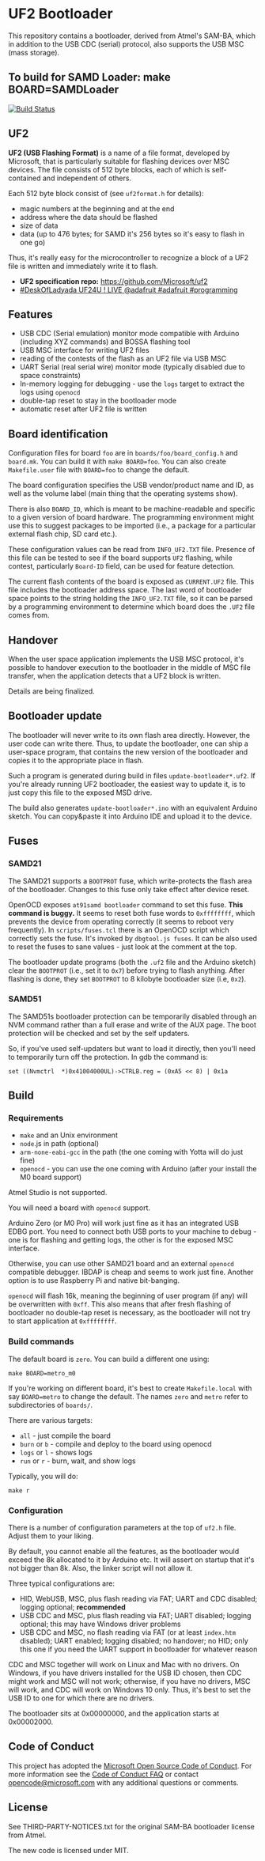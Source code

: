 # UF2 Bootloader

This repository contains a bootloader, derived from Atmel's SAM-BA,
which in addition to the USB CDC (serial) protocol, also supports
the USB MSC (mass storage).

## To build for SAMD Loader:  make BOARD=SAMDLoader

[![Build Status](https://travis-ci.org/Microsoft/uf2-samd21.svg?branch=master)](https://travis-ci.org/Microsoft/uf2-samd21)

## UF2

**UF2 (USB Flashing Format)** is a name of a file format, developed by Microsoft, that is particularly
suitable for flashing devices over MSC devices. The file consists
of 512 byte blocks, each of which is self-contained and independent
of others.

Each 512 byte block consist of (see `uf2format.h` for details):
* magic numbers at the beginning and at the end
* address where the data should be flashed
* size of data
* data (up to 476 bytes; for SAMD it's 256 bytes so it's easy to flash in one go)

Thus, it's really easy for the microcontroller to recognize a block of
a UF2 file is written and immediately write it to flash.

* **UF2 specification repo:** https://github.com/Microsoft/uf2
* [#DeskOfLadyada UF24U ! LIVE @adafruit #adafruit #programming](https://youtu.be/WxCuB6jxLs0)

## Features

* USB CDC (Serial emulation) monitor mode compatible with Arduino
  (including XYZ commands) and BOSSA flashing tool
* USB MSC interface for writing UF2 files
* reading of the contests of the flash as an UF2 file via USB MSC
* UART Serial (real serial wire) monitor mode (typically disabled due to space constraints)
* In-memory logging for debugging - use the `logs` target to extract the logs using `openocd`
* double-tap reset to stay in the bootloader mode
* automatic reset after UF2 file is written

## Board identification

Configuration files for board `foo` are in `boards/foo/board_config.h` and `board.mk`. You can
build it with `make BOARD=foo`. You can also create `Makefile.user` file with `BOARD=foo`
to change the default.

The board configuration specifies the USB vendor/product name and ID,
as well as the volume label (main thing that the operating systems show).

There is also `BOARD_ID`, which is meant to be machine-readable and specific
to a given version of board hardware. The programming environment might use
this to suggest packages to be imported (i.e., a package for a particular
external flash chip, SD card etc.).

These configuration values can be read from `INFO_UF2.TXT` file.
Presence of this file can be tested to see if the board supports `UF2` flashing,
while contest, particularly `Board-ID` field, can be used for feature detection.

The current flash contents of the board is exposed as `CURRENT.UF2` file.
This file includes the bootloader address space. The last word of bootloader
space points to the string holding the `INFO_UF2.TXT` file, so it can be parsed
by a programming environment to determine which board does the `.UF2` file comes from.

## Handover

When the user space application implements the USB MSC protocol, it's possible to
handover execution to the bootloader in the middle of MSC file transfer,
when the application detects that a UF2 block is written.

Details are being finalized.

## Bootloader update

The bootloader will never write to its own flash area directly.
However, the user code can write there.
Thus, to update the bootloader, one can ship a user-space program,
that contains the new version of the bootloader and copies it to the
appropriate place in flash.

Such a program is generated during build in files `update-bootloader*.uf2`.
If you're already running UF2 bootloader, the easiest way to update
it, is to just copy this file to the exposed MSD drive.

The build also generates `update-bootloader*.ino` with an equivalent Arduino
sketch. You can copy&paste it into Arduino IDE and upload it to the device.

## Fuses

### SAMD21

The SAMD21 supports a `BOOTPROT` fuse, which write-protects the flash area of
the bootloader. Changes to this fuse only take effect after device reset.

OpenOCD exposes `at91samd bootloader` command to set this fuse. **This command is buggy.**
It seems to reset both fuse words to `0xffffffff`, which prevents the device
from operating correctly (it seems to reboot very frequently).
In `scripts/fuses.tcl` there is an OpenOCD script
which correctly sets the fuse. It's invoked by `dbgtool.js fuses`. It can be also
used to reset the fuses to sane values - just look at the comment at the top.

The bootloader update programs (both the `.uf2` file and the Arduino sketch)
clear the `BOOTPROT` (i.e., set it to `0x7`) before trying to flash anything.
After flashing is done, they set `BOOTPROT` to 8 kilobyte bootloader size (i.e, `0x2`).

### SAMD51

The SAMD51s bootloader protection can be temporarily disabled through an NVM
command rather than a full erase and write of the AUX page. The boot protection
will be checked and set by the self updaters.

So, if you've used self-updaters but want to load it directly, then you'll need
to temporarily turn off the protection. In gdb the command is:

`set ((Nvmctrl  *)0x41004000UL)->CTRLB.reg = (0xA5 << 8) | 0x1a`

## Build

### Requirements

* `make` and an Unix environment
* `node`.js in path (optional)
* `arm-none-eabi-gcc` in the path (the one coming with Yotta will do just fine)
* `openocd` - you can use the one coming with Arduino (after your install the M0 board support)

Atmel Studio is not supported.

You will need a board with `openocd` support.

Arduino Zero (or M0 Pro) will work just fine as it has an integrated USB EDBG
port. You need to connect both USB ports to your machine to debug - one is for
flashing and getting logs, the other is for the exposed MSC interface.

Otherwise, you can use other SAMD21 board and an external `openocd` compatible
debugger. IBDAP is cheap and seems to work just fine. Another option is to use
Raspberry Pi and native bit-banging.

`openocd` will flash 16k, meaning the beginning of user program (if any) will
be overwritten with `0xff`. This also means that after fresh flashing of bootloader
no double-tap reset is necessary, as the bootloader will not try to start application
at `0xffffffff`.

### Build commands

The default board is `zero`. You can build a different one using:

```
make BOARD=metro_m0
```

If you're working on different board, it's best to create `Makefile.local`
with say `BOARD=metro` to change the default.
The names `zero` and `metro` refer to subdirectories of `boards/`.

There are various targets:
* `all` - just compile the board
* `burn` or `b` - compile and deploy to the board using openocd
* `logs` or `l` - shows logs
* `run` or `r` - burn, wait, and show logs

Typically, you will do:

```
make r
```

### Configuration

There is a number of configuration parameters at the top of `uf2.h` file.
Adjust them to your liking.

By default, you cannot enable all the features, as the bootloader would exceed
the 8k allocated to it by Arduino etc. It will assert on startup that it's not bigger
than 8k. Also, the linker script will not allow it.

Three typical configurations are:

* HID, WebUSB, MSC, plus flash reading via FAT; UART and CDC disabled;
  logging optional; **recommended**
* USB CDC and MSC, plus flash reading via FAT; UART disabled;
  logging optional; this may have Windows driver problems
* USB CDC and MSC, no flash reading via FAT (or at least `index.htm` disabled); UART enabled;
  logging disabled; no handover; no HID;
  only this one if you need the UART support in bootloader for whatever reason

CDC and MSC together will work on Linux and Mac with no drivers.
On Windows, if you have drivers installed for the USB ID chosen,
then CDC might work and MSC will not work;
otherwise, if you have no drivers, MSC will work, and CDC will work on Windows 10 only.
Thus, it's best to set the USB ID to one for which there are no drivers.

The bootloader sits at 0x00000000, and the application starts at 0x00002000.

## Code of Conduct

This project has adopted the [Microsoft Open Source Code of Conduct](https://opensource.microsoft.com/codeofconduct/). For more information see the [Code of Conduct FAQ](https://opensource.microsoft.com/codeofconduct/faq/) or contact [opencode@microsoft.com](mailto:opencode@microsoft.com) with any additional questions or comments.

## License

See THIRD-PARTY-NOTICES.txt for the original SAM-BA bootloader license from Atmel.

The new code is licensed under MIT.
